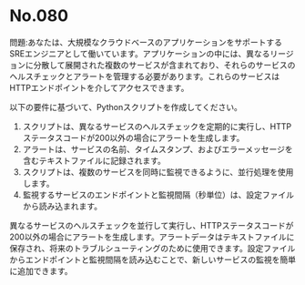 # No.080

問題:あなたは、大規模なクラウドベースのアプリケーションをサポートするSREエンジニアとして働いています。アプリケーションの中には、異なるリージョンに分散して展開された複数のサービスが含まれており、それらのサービスのヘルスチェックとアラートを管理する必要があります。これらのサービスはHTTPエンドポイントを介してアクセスできます。

以下の要件に基づいて、Pythonスクリプトを作成してください。

1. スクリプトは、異なるサービスのヘルスチェックを定期的に実行し、HTTPステータスコードが200以外の場合にアラートを生成します。
1. アラートは、サービスの名前、タイムスタンプ、およびエラーメッセージを含むテキストファイルに記録されます。
1. スクリプトは、複数のサービスを同時に監視できるように、並行処理を使用します。
1. 監視するサービスのエンドポイントと監視間隔（秒単位）は、設定ファイルから読み込まれます。

異なるサービスのヘルスチェックを並行して実行し、HTTPステータスコードが200以外の場合にアラートを生成します。アラートデータはテキストファイルに保存され、将来のトラブルシューティングのために使用できます。設定ファイルからエンドポイントと監視間隔を読み込むことで、新しいサービスの監視を簡単に追加できます。

